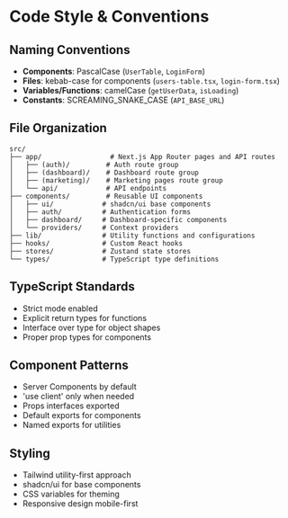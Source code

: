 # Code Style & Conventions

## Naming Conventions
- **Components**: PascalCase (`UserTable`, `LoginForm`)
- **Files**: kebab-case for components (`users-table.tsx`, `login-form.tsx`)
- **Variables/Functions**: camelCase (`getUserData`, `isLoading`)
- **Constants**: SCREAMING_SNAKE_CASE (`API_BASE_URL`)

## File Organization
```
src/
├── app/                 # Next.js App Router pages and API routes
│   ├── (auth)/         # Auth route group
│   ├── (dashboard)/    # Dashboard route group  
│   ├── (marketing)/    # Marketing pages route group
│   └── api/            # API endpoints
├── components/         # Reusable UI components
│   ├── ui/            # shadcn/ui base components
│   ├── auth/          # Authentication forms
│   ├── dashboard/     # Dashboard-specific components
│   └── providers/     # Context providers
├── lib/               # Utility functions and configurations
├── hooks/             # Custom React hooks
├── stores/            # Zustand state stores
└── types/             # TypeScript type definitions
```

## TypeScript Standards
- Strict mode enabled
- Explicit return types for functions
- Interface over type for object shapes
- Proper prop types for components

## Component Patterns
- Server Components by default
- 'use client' only when needed
- Props interfaces exported
- Default exports for components
- Named exports for utilities

## Styling
- Tailwind utility-first approach
- shadcn/ui for base components
- CSS variables for theming
- Responsive design mobile-first